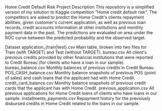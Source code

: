 Home Credit Default Risk
Project Description
This repository is a simplified version of my solution to Kaggle competition "Home credit default risk". The competitors are asked to predict the Home Credit's clients repayment abilities, given customer's current application, as well as previous loan records, credit accounts information at other institutions and monthly payment data in the past. The predictions are evaluated on area under the ROC curve between the predicted probability and the observed target.

Dataset
application_{train|test}.csv Main table, broken into two files for Train (with TARGET) and Test (without TARGET).
bureau.csv All client's previous credits provided by other financial institutions that were reported to Credit Bureau (for clients who have a loan in our sample).
bureau_balance.csv Monthly balances of previous credits in Credit Bureau.
POS_CASH_balance.csv Monthly balance snapshots of previous POS (point of sales) and cash loans that the applicant had with Home Credit.
credit_card_balance.csv Monthly balance snapshots of previous credit cards that the applicant has with Home Credit.
previous_application.csv All previous applications for Home Credit loans of clients who have loans in our sample.
installments_payments.csv Repayment history for the previously disbursed credits in Home Credit related to the loans in our sample.